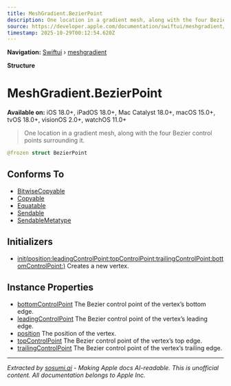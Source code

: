 ```yaml
---
title: MeshGradient.BezierPoint
description: One location in a gradient mesh, along with the four Bezier control points surrounding it.
source: https://developer.apple.com/documentation/swiftui/meshgradient/bezierpoint
timestamp: 2025-10-29T00:12:54.620Z
---
```


**Navigation:** [Swiftui](/documentation/swiftui) › [meshgradient](/documentation/swiftui/meshgradient)

**Structure**

# MeshGradient.BezierPoint

**Available on:** iOS 18.0+, iPadOS 18.0+, Mac Catalyst 18.0+, macOS 15.0+, tvOS 18.0+, visionOS 2.0+, watchOS 11.0+

> One location in a gradient mesh, along with the four Bezier control points surrounding it.

```swift
@frozen struct BezierPoint
```

## Conforms To

- [BitwiseCopyable](/documentation/Swift/BitwiseCopyable)
- [Copyable](/documentation/Swift/Copyable)
- [Equatable](/documentation/Swift/Equatable)
- [Sendable](/documentation/Swift/Sendable)
- [SendableMetatype](/documentation/Swift/SendableMetatype)

## Initializers

- [init(position:leadingControlPoint:topControlPoint:trailingControlPoint:bottomControlPoint:)](/documentation/swiftui/meshgradient/bezierpoint/init(position:leadingcontrolpoint:topcontrolpoint:trailingcontrolpoint:bottomcontrolpoint:)) Creates a new vertex.

## Instance Properties

- [bottomControlPoint](/documentation/swiftui/meshgradient/bezierpoint/bottomcontrolpoint) The Bezier control point of the vertex’s bottom edge.
- [leadingControlPoint](/documentation/swiftui/meshgradient/bezierpoint/leadingcontrolpoint) The Bezier control point of the vertex’s leading edge.
- [position](/documentation/swiftui/meshgradient/bezierpoint/position) The position of the vertex.
- [topControlPoint](/documentation/swiftui/meshgradient/bezierpoint/topcontrolpoint) The Bezier control point of the vertex’s top edge.
- [trailingControlPoint](/documentation/swiftui/meshgradient/bezierpoint/trailingcontrolpoint) The Bezier control point of the vertex’s trailing edge.

---

*Extracted by [sosumi.ai](https://sosumi.ai) - Making Apple docs AI-readable.*
*This is unofficial content. All documentation belongs to Apple Inc.*
